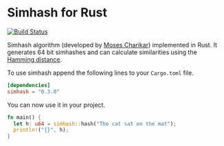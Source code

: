 # Simhash for Rust
[![Build Status](https://travis-ci.org/bartolsthoorn/simhash-rs.svg?branch=master)](https://travis-ci.org/bartolsthoorn/simhash-rs)

Simhash algorithm (developed by [Moses Charikar](http://www.cs.princeton.edu/courses/archive/spring04/cos598B/bib/CharikarEstim.pdf)) implemented in Rust. It generates 64 bit simhashes and can calculate similarities using the [Hamming distance](http://en.wikipedia.org/wiki/Hamming_distance).

To use simhash append the following lines to your `Cargo.toml` file.
```toml
[dependencies]
simhash = "0.3.0"
```

You can now use it in your project.
```rust
fn main() {
  let h: u64 = simhash::hash("The cat sat on the mat");
  println!("{}", h);
}
```
